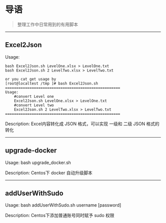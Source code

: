 # 导语
> 整理工作中日常用到的有用脚本

---
## Excel2Json

  Usage:

    bash Excel2Json.sh LevelOne.xlsx > LevelOne.txt
    bash Excel2Json.sh 2 LevelTwo.xlsx > LevelTwo.txt
    
    or you cat get usage by 
    [root@localtest /tmp ]# bash Excel2Json.sh 
    ====================================================
    Usage:
    	#convert Level one
    	Excel2Json.sh LevelOne.xlsx > LevelOne.txt
    	#convert Level two
    	Excel2Json.sh 2 LevelTwo.xlsx > LevelTwo.txt
    ====================================================

  Description:
    Excel内容转化成 JSON 格式，可以实现 一级和 二级 JSON 格式的转化
  
  
---  
## upgrade-docker
  
  Usage:
    bash upgrade_docker.sh

  Description:
    Centos下 docker 自动升级脚本    
    
---
## addUserWithSudo

  Usage:
    bash addUserWithSudo.sh username [password]
    
  Description:
    Centos下添加普通账号同时赋予 sudo 权限
